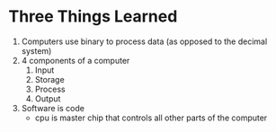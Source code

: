 # **Three Things Learned**
1. Computers use binary to process data (as opposed to the decimal system)
2.  4 components of a computer
    1. Input
    2. Storage
    3. Process
    4. Output
3. Software is code
    * cpu is master chip that controls all other parts of the computer
